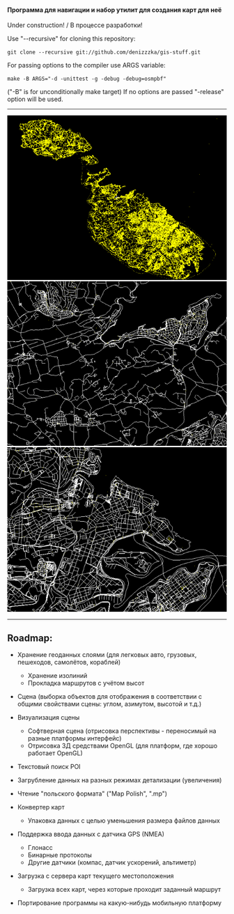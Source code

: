 #### Программа для навигации и набор утилит для создания карт для неё

Under construction! / В процессе разработки!

Use "--recursive" for cloning this repository:
```
git clone --recursive git://github.com/denizzzka/gis-stuff.git
```
For passing options to the compiler use ARGS variable:
```
make -B ARGS="-d -unittest -g -debug -debug=osmpbf"
```
("-B" is for unconditionally make target)
If no options are passed "-release" option will be used.

* * *
![Image](screenshots/hello_world_malta_mercator.png)
![Image](screenshots/malta_lines_0.png)
![Image](screenshots/malta_lines_1.png)
* * *

Roadmap:
--------------

- Хранение геоданных слоями (для легковых авто, грузовых, пешеходов, самолётов, кораблей)
    - Хранение изолиний
    - Прокладка маршрутов с учётом высот

- Сцена (выборка объектов для отображения в соответствии с общими свойствами сцены: углом, азимутом, высотой и т.д.)
    
- Визуализация сцены
    - Софтверная сцена (отрисовка перспективы - переносимый на разные платформы интерфейс)
    - Отрисовка 3Д средствами OpenGL (для платформ, где хорошо работает OpenGL)

- Текстовый поиск POI

- Загрубление данных на разных режимах детализации (увеличения)

- Чтение "польского формата" ("Map Polish", ".mp")

- Конвертер карт
    - Упаковка данных с целью уменьшения размера файлов данных

- Поддержка ввода данных с датчика GPS (NMEA)
    - Глонасс
    - Бинарные протоколы
    - Другие датчики (компас, датчик ускорений, альтиметр)

- Загрузка с сервера карт текущего местоположения
    - Загрузка всех карт, через которые проходит заданный маршрут

- Портирование программы на какую-нибудь мобильную платформу
